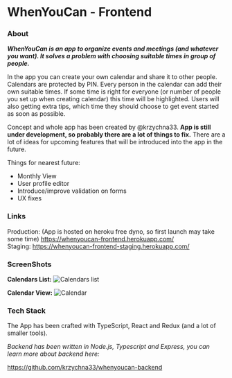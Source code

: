 # WhenYouCan - Frontend

### About

***WhenYouCan is an app to organize events and meetings (and whatever you want). It solves a
problem with choosing suitable times in group of people.***

In the app you can create your own calendar and share it to other people.
Calendars are protected by PIN. Every person in the calendar can add their own suitable times.
If some time is right for everyone (or number of people you set up when creating calendar) this
time will be highlighted. Users will also getting extra tips, which time they should choose to get event started 
as soon as possible.

Concept and whole app has been created by @krzychna33.
**App is still under development, so probably there are a lot of things to fix.**
There are a lot of ideas for upcoming features that will be introduced into the app in the future.

Things for nearest future:
* Monthly View
* User profile editor
* Introduce/improve validation on forms
* UX fixes

### Links

Production: (App is hosted on heroku free dyno, so first launch may take some time)
https://whenyoucan-frontend.herokuapp.com/ \
Staging:
https://whenyoucan-frontend-staging.herokuapp.com/

### ScreenShots
**Calendars List:**
![Calendars list](https://lh3.googleusercontent.com/lX87G7HbIIATf8B0zA82q7UiEM4EL2Diht_aXCbKSitElysWqCtVVkhRm5nU2lz1XJ3lW1VyLRgEfjc15glxCeW82tdxirTbQgvwXhfky4hdQivsxy_7jpzsWSNwX9TMFsycPUIOKfs9DK2b8VgvpEw8O80ddWewSJ8LdoIF12il1Aw-Kdt7yc6COa0Ovd_3v_ye9YuQHwBI4BZ_oj83YxK6SSYl9UVibsaMb3slm8tqM0XQtEXLhB7QIhMxazE8wiMgOl34V_LD82bND1q58MkgOoeNBDr9fl4TLhMvZL8g3DLuDnU4r56q3WFmSxOrw1a_XgUBecHzFrNdHQCxpOkJyfFXsuiswpt-r3siZEI0bwz4N1LlfFK_3vNuv2GOcYCzw8BLguzUh6O5qbZAvevoikggYCtc6W2iLW_bF_yDH9UMFXUpUJRiKI3YeDYmkM7yF3th3lELCQAZFVIPL5SsoaQsUHpz3GTukYqyjKLXWnyyn3u_JtaxaP7o3y3meEajuw1xdSiRSBQdesGEiecUKt0kNsiChVVCMoaZs3Q15ztrpFrJVnvi6CvBbT9iGIAFHfvAZFAEo3P1hv-f_k6gcjVPAj-7lEUQVloCTNi923F77GamW3U3S1xKkxQRIEJyUcWd_g0YiofGB_WL6DUBajyjNWu9O89irKNG_O9zsNE6iEc11yt8N8gOBA=w1440-h900-no?authuser=0)

**Calendar View:**
![Calendar](https://lh3.googleusercontent.com/FOEG8wcJA_N7L-byt3-gqblm7CrNSCltaKA9QoQm0-k0B-IUn1H2DQ8IqD0DIFi7xe-0fTIRvrN1IXqi4-eWBl-o8Q_umnz_LH5X9WuXto4FdD5cdDRdx0p1vXbJ4y4Y2fab_yEHSL7fHHwOLLlLoztciYjDsoXG0UCAUvguor1gNExEF-61aTzwDyWS4KAZG-vtUks-4m9sJ7Wpee9NlgC0rj2Zrz7JM3KG_PD4L9UayIVRSDWP940FUcDF5P03mf_O4d5FH7RPyfpdGxpuNbWxKxPz-jQHobTvM-GmziWPmTr3YTbBddQcmyHnu8WMw0yCEFJLk4AUFBdSauPAJ23sxCZNyCLi-LDYFPerOM2X22tHqIKtrr4-Z-z2u8Ga_lWlBarS6g3fnS49bn9GyJ5s3jt9MNmlN_h1AmVLv6RPXXP5OS_K-q7lMnk0s2305osnGkRmKqjEJK_7tmy-UyfNTqXwMyFolwAw6QgSOx1MnpKN6alBMYW9vlH77zgY392fvUOWUaooaMSSu6T1XXJ0LQqKHzLpEN4s5jAfLNb3KDNl4CSHwf-xZ9fDKYqkmK36kuMT6JTL0igBgQd65yz-Der2BUyUWG9Q43qqCkbcccjN3XANBSAWvur_QSAt4YZI2lZ_zNTwmJh1sQqgkAuOdTzRGjiTcInej18AjEWGAfjSwGcgt6fYUu-f1A=w1440-h900-no?authuser=0)

### Tech Stack

The App has been crafted with TypeScript, React and Redux (and a lot of smaller tools).

*Backend has been written in Node.js, Typescript and Express, you can learn more about backend here:*

https://github.com/krzychna33/whenyoucan-backend



